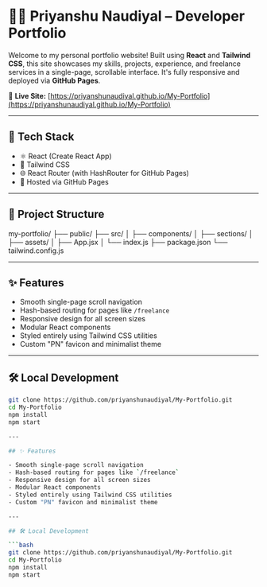 # 🧑‍💻 Priyanshu Naudiyal – Developer Portfolio

Welcome to my personal portfolio website! Built using **React** and **Tailwind CSS**, this site showcases my skills, projects, experience, and freelance services in a single-page, scrollable interface. It's fully responsive and deployed via **GitHub Pages**.

🔗 **Live Site:** [https://priyanshunaudiyal.github.io/My-Portfolio](https://priyanshunaudiyal.github.io/My-Portfolio)

---

## 🚀 Tech Stack

- ⚛️ React (Create React App)
- 🎨 Tailwind CSS
- 🌐 React Router (with HashRouter for GitHub Pages)
- 🚀 Hosted via GitHub Pages

---

## 📂 Project Structure
my-portfolio/
├── public/
├── src/
│ ├── components/
│ ├── sections/
│ ├── assets/
│ ├── App.jsx
│ └── index.js
├── package.json
└── tailwind.config.js


---

## ✨ Features

- Smooth single-page scroll navigation
- Hash-based routing for pages like `/freelance`
- Responsive design for all screen sizes
- Modular React components
- Styled entirely using Tailwind CSS utilities
- Custom "PN" favicon and minimalist theme

---

## 🛠️ Local Development

```bash
git clone https://github.com/priyanshunaudiyal/My-Portfolio.git
cd My-Portfolio
npm install
npm start

---

## ✨ Features

- Smooth single-page scroll navigation
- Hash-based routing for pages like `/freelance`
- Responsive design for all screen sizes
- Modular React components
- Styled entirely using Tailwind CSS utilities
- Custom "PN" favicon and minimalist theme

---

## 🛠️ Local Development

```bash
git clone https://github.com/priyanshunaudiyal/My-Portfolio.git
cd My-Portfolio
npm install
npm start
